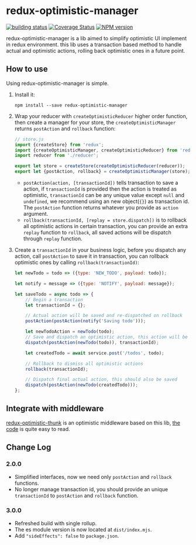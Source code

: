 # redux-optimistic-manager
[![building status](https://img.shields.io/travis/ecomfe/redux-optimistic-manager.svg?style=flat)](https://travis-ci.org/ecomfe/redux-optimistic-manager)
[![Coverage Status](https://img.shields.io/coveralls/ecomfe/redux-optimistic-manager.svg?style=flat)](https://coveralls.io/github/ecomfe/redux-optimistic-manager)
[![NPM version](https://img.shields.io/npm/v/redux-optimistic-manager.svg?style=flat)](https://www.npmjs.com/package/redux-optimistic-manager)

redux-optimistic-manager is a lib aimed to simplify optimistic UI implement in redux environment. this lib uses a transaction based method to handle actual and optimistic actions, rolling back optimistic ones in a future point.

## How to use

Using redux-optimistic-manager is simple.

1. Install it:

    ```shell
    npm install --save redux-optimistic-manager
    ```

2. Wrap your reducer with `createOptimisticReducer` higher order function, then create a manager for your store, the `createOptimisticManager` returns `postAction` and `rollback` function:

    ```javascript
    // store.js
    import {createStore} from 'redux';
    import {createOptimisticManager, createOptimisticReducer} from 'redux-manager';
    import reducer from './reducer';

    export let store = createStore(createOptimisticReducer(reducer));
    export let {postAction, rollback} = createOptimisticManager(store);
    ```

    - `postAction(action, [transactionId])` tells transaction to save a action, if `transactionId` is provided then the action is treated as optimistic, `transactionId` can be any unique value except `null` and `undefined`, we recommend using an new object(`{}`) as transaction id. The `postAction` function returns whatever you provide as `action` argument.
    - `rollback(transactionId, [replay = store.dispatch])` is to rollback all optimistic actions in certain transaction, you can provide an extra `replay` function to `rollback`, all saved actions will be dispatch through `replay` function.

4. Create a `transactionId` in your business logic, before you dispatch any action, call `postAction` to save it in transaction, you can rollback optimistic ones by calling `rollback(transactionId)`:

    ```javascript
    let newTodo = todo => ({type: 'NEW_TODO', payload: todo});

    let notify = message => ({type: 'NOTIFY', payload: message});

    let saveTodo = async todo => {
        // Begin a transaction
        let transactionId = {};

        // Actual action will be saved and re-dispatched on rollback
        postAction(postAction(notify('Saving todo')));

        let newTodoAction = newTodo(todo);
        // Save and dispatch an optimistic action, this action will be dismissed on rollback
        dispatch(postAction(newTodo(todo)), transactionId);

        let createdTodo = await service.post('/todos', todo);

        // Rollback to dismiss all optimistic actions
        rollback(transactionId);

        // Dispatch final actual action, this should also be saved
        dispatch(postAction(newTodo(createdTodo)));
    };
    ```

## Integrate with middleware

[redux-optimistic-thunk](https://github.com/ecomfe/redux-optimistic-thunk) is an optimistic middleware based on this lib, [the code](https://github.com/ecomfe/redux-optimistic-thunk/blob/master/src/index.js) is quite easy to read.

## Change Log

### 2.0.0

- Simplified interfaces, now we need only `postAction` and `rollback` functions.
- No longer manage transaction id, you should provide an unique `transactionId` to `postAction` and `rollback` function.

### 3.0.0

- Refreshed build with single rollup.
- The es module version is now located at `dist/index.mjs`.
- Add `"sideEffects": false` to `package.json`.
